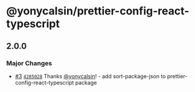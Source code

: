 # @yonycalsin/prettier-config-react-typescript

## 2.0.0

### Major Changes

- [#3](https://github.com/yonycalsin/prettier-config/pull/3) [`4285028`](https://github.com/yonycalsin/prettier-config/commit/42850285a00bd9c0fa8afd952510a9f268325750) Thanks [@yonycalsin](https://github.com/yonycalsin)! - add sort-package-json to prettier-config-react-typescript package
